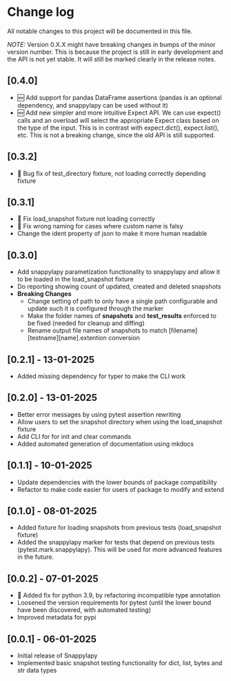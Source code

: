 # Change log
All notable changes to this project will be documented in this file.

*NOTE:* Version 0.X.X might have breaking changes in bumps of the minor version number. This is because the project is still in early development and the API is not yet stable. It will still be marked clearly in the release notes.

## [0.4.0]
- 🆕 Add support for pandas DataFrame assertions (pandas is an optional dependency, and snappylapy can be used without it)
- 🆕 Add new simpler and more intuitive Expect API. We can use expect() calls and an overload will select the appropriate Expect class based on the type of the input. This is in contrast with expect.dict(), expect.list(), etc. This is not a breaking change, since the old API is still supported.

## [0.3.2]
- 🐞 Bug fix of test_directory fixture, not loading correctly depending fixture

## [0.3.1]
- 🐞 Fix load_snapshot fixture not loading correctly
- 🐞 Fix wrong naming for cases where custom name is falsy
- Change the ident property of json to make it more human readable 


## [0.3.0]
- Add snappylapy parametization functionality to snappylapy and allow it to be loaded in the load_snapshot fixture
- Do reporting showing count of updated, created and deleted snapshots
- **Breaking Changes**
  - Change setting of path to only have a single path configurable and update such it is configured through the marker
  - Make the folder names of __snapshots__ and __test_results__ enforced to be fixed (needed for cleanup and diffing)
  - Rename output file names of snapshots to match [filename][testname][name].extention conversion

## [0.2.1] - 13-01-2025
- Added missing dependency for typer to make the CLI work

## [0.2.0] - 13-01-2025
- Better error messages by using pytest assertion rewriting
- Allow users to set the snapshot directory when using the load_snapshot fixture
- Add CLI for for init and clear commands
- Added automated generation of documentation using mkdocs
  
## [0.1.1] - 10-01-2025
- Update dependencies with the lower bounds of package compatibility
- Refactor to make code easier for users of package to modify and extend

## [0.1.0] - 08-01-2025
- Added fixture for loading snapshots from previous tests (load_snapshot fixture)
- Added the snappylapy marker for tests that depend on previous tests (pytest.mark.snappylapy). This will be used for more advanced features in the future.

## [0.0.2] - 07-01-2025
- 🐞 Added fix for python 3.9, by refactoring incompatible type annotation
- Loosened the version requirements for pytest (until the lower bound have been discovered, with automated testing)
- Improved metadata for pypi

## [0.0.1] - 06-01-2025
- Initial release of Snappylapy
- Implemented basic snapshot testing functionality for dict, list, bytes and str data types